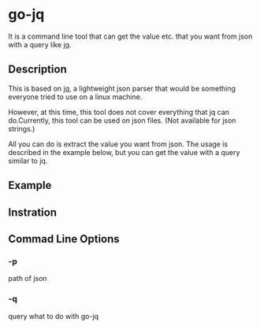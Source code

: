 # go-jq

It is a command line tool that can get the value etc. that you want from json with a query like [jq](https://stedolan.github.io/jq/).

## Description

This is based on [jq](https://stedolan.github.io/jq/), a lightweight json parser that would be something everyone tried to use on a linux machine.

However, at this time, this tool does not cover everything that jq can do.Currently, this tool can be used on json files. (Not available for json strings.)

All you can do is extract the value you want from json. The usage is described in the example below, but you can get the value with a query similar to jq.

## Example


## Instration


## Commad Line Options

### -p

path of json

### -q

query what to do with go-jq


